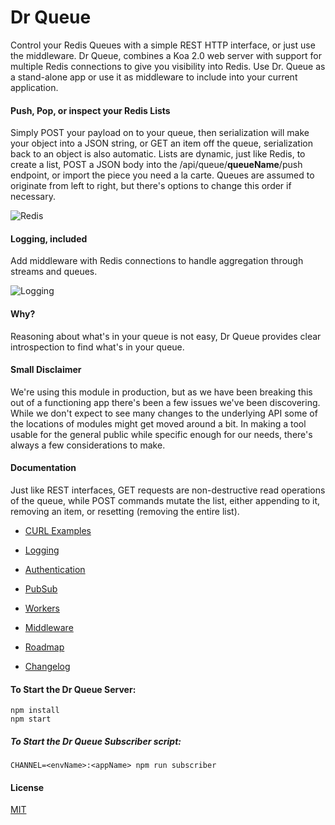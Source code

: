 # Dr Queue

Control your Redis Queues with a simple REST HTTP interface, or just use the middleware. Dr Queue, combines a Koa 2.0 web server with support for multiple Redis connections to give you visibility into Redis. Use Dr. Queue as a stand-alone app or use it as middleware to include into your current application.

#### Push, Pop, or inspect your Redis Lists
Simply POST your payload on to your queue, then serialization will make your object into a JSON string, or GET an item off the queue, serialization back to an object is also automatic. Lists are dynamic, just like Redis, to create a list, POST a JSON body into the /api/queue/<b>queueName</b>/push endpoint, or import the piece you need a la carte. Queues are assumed to originate from left to right,
but there's options to change this order if necessary.

![Redis](https://s3-us-west-2.amazonaws.com/iflipdgraphicsbucket/redis.png)

#### Logging, included
Add middleware with Redis connections to handle aggregation through streams and queues.

![Logging](https://s3-us-west-2.amazonaws.com/iflipdgraphicsbucket/logger.png)

#### Why?
Reasoning about what's in your queue is not easy, Dr Queue provides clear introspection to find what's in your queue.

#### Small Disclaimer
We're using this module in production, but as we have been breaking this out of a functioning app there's been a few issues we've been discovering. While we don't expect to see many changes to the underlying API some of the locations of modules might get moved around a bit. In making a tool usable for the general public while specific enough for our needs, there's always a few considerations to make.

#### Documentation
Just like REST interfaces, GET requests are non-destructive read operations of the queue, while POST commands mutate the list, either appending to it, removing an item, or resetting (removing the entire list).

- [CURL Examples](https://github.com/reduxdj/dr_queue/blob/master/documentation/EXAMPLES.md)

- [Logging](https://github.com/reduxdj/dr_queue/blob/master/documentation/LOGGING.md)

- [Authentication](https://github.com/reduxdj/dr_queue/blob/master/documentation/AUTHENTICATION.md)

- [PubSub](https://github.com/reduxdj/dr_queue/blob/master/documentation/PUBSUB.md)

- [Workers](https://github.com/reduxdj/dr_queue/blob/master/documentation/WORKERS.md)

- [Middleware](https://github.com/reduxdj/dr_queue/blob/master/documentation/MIDDLEWARE.md)

- [Roadmap](https://github.com/reduxdj/dr_queue/blob/master/documentation/ROADMAP.md)

- [Changelog](https://github.com/reduxdj/dr_queue/blob/master/documentation/CHANGELOG.md)

#### To Start the Dr Queue Server:

```
npm install
npm start
```

##### To Start the Dr Queue Subscriber script:
```
CHANNEL=<envName>:<appName> npm run subscriber
```

#### License

[MIT](https://github.com/reduxdj/dr_queue/blob/master/LICENSE.md)
